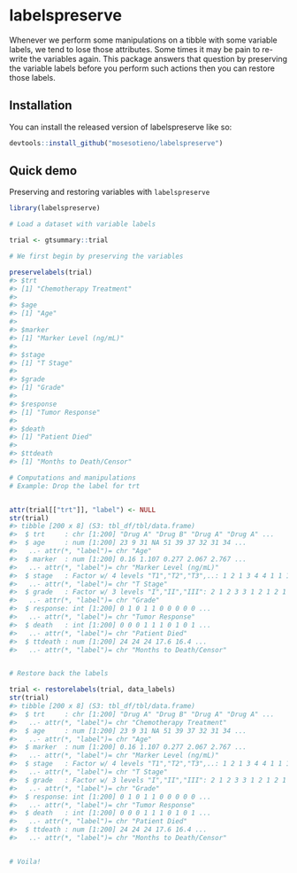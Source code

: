 
# labelspreserve

Whenever we perform some manipulations on a tibble with some variable
labels, we tend to lose those attributes. Some times it may be pain to
re-write the variables again. This package answers that question by
preserving the variable labels before you perform such actions then you
can restore those labels.

## Installation

You can install the released version of labelspreserve like so:

``` r
devtools::install_github("mosesotieno/labelspreserve")
```

## Quick demo

Preserving and restoring variables with `labelspreserve`

``` r
library(labelspreserve)

# Load a dataset with variable labels

trial <- gtsummary::trial

# We first begin by preserving the variables 

preservelabels(trial)
#> $trt
#> [1] "Chemotherapy Treatment"
#> 
#> $age
#> [1] "Age"
#> 
#> $marker
#> [1] "Marker Level (ng/mL)"
#> 
#> $stage
#> [1] "T Stage"
#> 
#> $grade
#> [1] "Grade"
#> 
#> $response
#> [1] "Tumor Response"
#> 
#> $death
#> [1] "Patient Died"
#> 
#> $ttdeath
#> [1] "Months to Death/Censor"

# Computations and manipulations
# Example: Drop the label for trt  


attr(trial[["trt"]], "label") <- NULL
str(trial)
#> tibble [200 x 8] (S3: tbl_df/tbl/data.frame)
#>  $ trt     : chr [1:200] "Drug A" "Drug B" "Drug A" "Drug A" ...
#>  $ age     : num [1:200] 23 9 31 NA 51 39 37 32 31 34 ...
#>   ..- attr(*, "label")= chr "Age"
#>  $ marker  : num [1:200] 0.16 1.107 0.277 2.067 2.767 ...
#>   ..- attr(*, "label")= chr "Marker Level (ng/mL)"
#>  $ stage   : Factor w/ 4 levels "T1","T2","T3",..: 1 2 1 3 4 4 1 1 1 3 ...
#>   ..- attr(*, "label")= chr "T Stage"
#>  $ grade   : Factor w/ 3 levels "I","II","III": 2 1 2 3 3 1 2 1 2 1 ...
#>   ..- attr(*, "label")= chr "Grade"
#>  $ response: int [1:200] 0 1 0 1 1 0 0 0 0 0 ...
#>   ..- attr(*, "label")= chr "Tumor Response"
#>  $ death   : int [1:200] 0 0 0 1 1 1 0 1 0 1 ...
#>   ..- attr(*, "label")= chr "Patient Died"
#>  $ ttdeath : num [1:200] 24 24 24 17.6 16.4 ...
#>   ..- attr(*, "label")= chr "Months to Death/Censor"


# Restore back the labels

trial <- restorelabels(trial, data_labels)
str(trial)
#> tibble [200 x 8] (S3: tbl_df/tbl/data.frame)
#>  $ trt     : chr [1:200] "Drug A" "Drug B" "Drug A" "Drug A" ...
#>   ..- attr(*, "label")= chr "Chemotherapy Treatment"
#>  $ age     : num [1:200] 23 9 31 NA 51 39 37 32 31 34 ...
#>   ..- attr(*, "label")= chr "Age"
#>  $ marker  : num [1:200] 0.16 1.107 0.277 2.067 2.767 ...
#>   ..- attr(*, "label")= chr "Marker Level (ng/mL)"
#>  $ stage   : Factor w/ 4 levels "T1","T2","T3",..: 1 2 1 3 4 4 1 1 1 3 ...
#>   ..- attr(*, "label")= chr "T Stage"
#>  $ grade   : Factor w/ 3 levels "I","II","III": 2 1 2 3 3 1 2 1 2 1 ...
#>   ..- attr(*, "label")= chr "Grade"
#>  $ response: int [1:200] 0 1 0 1 1 0 0 0 0 0 ...
#>   ..- attr(*, "label")= chr "Tumor Response"
#>  $ death   : int [1:200] 0 0 0 1 1 1 0 1 0 1 ...
#>   ..- attr(*, "label")= chr "Patient Died"
#>  $ ttdeath : num [1:200] 24 24 24 17.6 16.4 ...
#>   ..- attr(*, "label")= chr "Months to Death/Censor"


# Voila!
```
